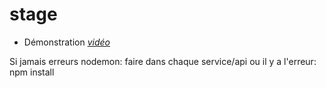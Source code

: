 # stage

- Démonstration
*[vidéo](https://drive.google.com/file/d/1kv-kgXud7ZwZUKSJlGFbprmVZiK0G768/view?usp=sharing)*



Si jamais erreurs nodemon:
faire dans chaque service/api ou il y a l'erreur: npm install